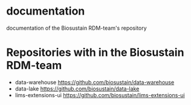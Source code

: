 # documentation
documentation of the Biosustain RDM-team's repository

# Repositories with in the Biosustain RDM-team

- data-warehouse https://github.com/biosustain/data-warehouse
- data-lake https://github.com/biosustain/data-lake
- lims-extensions-ui https://github.com/biosustain/lims-extensions-ui 
